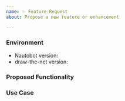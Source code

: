 ```yaml
---
name: ✨ Feature Request
about: Propose a new feature or enhancement

---
```


### Environment
* Nautobot version:  <!-- Example: 1.6.1 -->
* draw-the-net version:  <!-- Example: 0.1.0 -->

<!--
    Describe in detail the new functionality you are proposing.
-->
### Proposed Functionality

<!--
    Convey an example use case for your proposed feature. Write from the
    perspective of a user who would benefit from the proposed
    functionality and describe how.
--->
### Use Case

